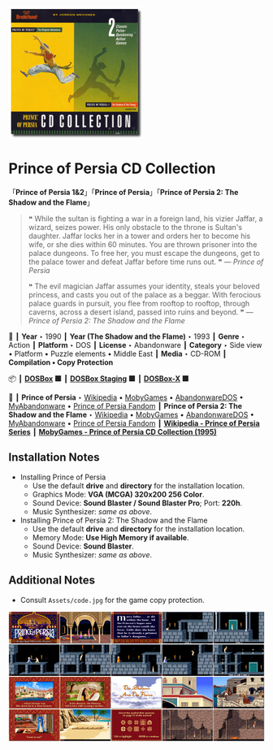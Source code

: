 ![](Thumbnail.png "application-thumbnail")

# Prince of Persia CD Collection

「**Prince of Persia 1&2**」「**Prince of Persia**」「**Prince of Persia 2: The Shadow and the Flame**」

> ❝ While the sultan is fighting a war in a foreign land, his vizier Jaffar, a wizard, seizes power. His only obstacle to the throne is Sultan's daughter. Jaffar locks her in a tower and orders her to become his wife, or she dies within 60 minutes. You are thrown prisoner into the palace dungeons. To free her, you must escape the dungeons, get to the palace tower and defeat Jaffar before time runs out. ❞ — *Prince of Persia*
>
> ❝ The evil magician Jaffar assumes your identity, steals your beloved princess, and casts you out of the palace as a beggar. With ferocious palace guards in pursuit, you flee from rooftop to rooftop, through caverns, across a desert island, passed into ruins and beyond. ❞ — *Prince of Persia 2: The Shadow and the Flame*
>

📌 ┃ **Year** ‣ 1990 ┃ **Year (The Shadow and the Flame)** ‣ 1993 ┃ **Genre** ‣ Action ┃ **Platform** ‣ DOS ┃ **License** ‣ Abandonware ┃ **Category** ‣ Side view • Platform • Puzzle elements • Middle East ┃ **Media** ‣ CD-ROM ┃ **Compilation • Copy Protection** 

📦 ┃ **[DOSBox](https://www.dosbox.com/) 🟩** ┃ **[DOSBox Staging](https://dosbox-staging.github.io/) 🟩** ┃ **[DOSBox-X](https://dosbox-x.com/) 🟩** 

📎 ┃ **Prince of Persia** ‣ [Wikipedia](https://en.wikipedia.org/wiki/Prince_of_Persia_(1989_video_game)) • [MobyGames](https://www.mobygames.com/game/196/prince-of-persia/) • [AbandonwareDOS](https://www.abandonwaredos.com/abandonware-game.php?abandonware=Prince+of+Persia&gid=551) • [MyAbandonware](https://www.myabandonware.com/game/prince-of-persia-pd) • [Prince of Persia Fandom](https://princeofpersia.fandom.com/wiki/Prince_of_Persia_(1989)) ┃ **Prince of Persia 2: The Shadow and the Flame** ‣ [Wikipedia](https://en.wikipedia.org/wiki/Prince_of_Persia_2:_The_Shadow_and_the_Flame) • [MobyGames](https://www.mobygames.com/game/78/prince-of-persia-2-the-shadow-the-flame/) • [AbandonwareDOS](https://www.abandonwaredos.com/abandonware-game.php?abandonware=Prince+of+Persia+2%3A+The+Shadow+and+the+Flame&gid=1156) • [MyAbandonware](https://www.myabandonware.com/game/prince-of-persia-2-the-shadow-the-flame-29j) • [Prince of Persia Fandom](https://princeofpersia.fandom.com/wiki/Prince_of_Persia_2:_The_Shadow_and_the_Flame) ┃ **[Wikipedia - Prince of Persia Series](https://en.wikipedia.org/wiki/Prince_of_Persia)** ┃ **[MobyGames - Prince of Persia CD Collection (1995)](https://www.mobygames.com/game/16597/prince-of-persia-cd-collection/)** 

## Installation Notes
- Installing Prince of Persia
  - Use the default **drive** and **directory** for the installation location.
  - Graphics Mode: **VGA (MCGA) 320x200 256 Color**.
  - Sound Device: **Sound Blaster / Sound Blaster Pro**; Port: **220h**.
  - Music Synthesizer: *same as above*.
- Installing Prince of Persia 2: The Shadow and the Flame
  - Use the default **drive** and **directory** for the installation location.
  - Memory Mode: **Use High Memory if available**.
  - Sound Device: **Sound Blaster**.
  - Music Synthesizer: *same as above*.

## Additional Notes
- Consult `Assets/code.jpg` for the game copy protection.

![](Montage.png "Prince of Persia CD Collection")

